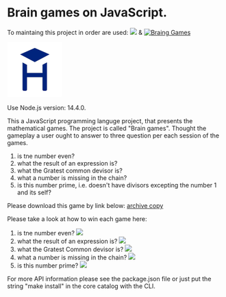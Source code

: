 <h1>Brain games on JavaScript.</h1> 

<p>To maintaing this project in order are used: 
<a href="https://codeclimate.com/github/WilhelmYakunin/frontend-project-lvl1"><img src="https://api.codeclimate.com/v1/badges/a99a88d28ad37a79dbf6/maintainability" /></a> & <a href="https://github.com/WilhelmYakunin/frontend-project-lvl1/actions"><img src="https://github.com/WilhelmYakunin/frontend-project-lvl1/workflows/brain-games%20project%20of%20lvl-1/badge.svg" alt="Braing Games" style="max-width:100%;"></a></p>

<img src="https://raw.githubusercontent.com/Hexlet/hexletguides.github.io/master/images/hexlet_logo128.png" alt="Hexlet Ltd. logo" style="max-width:100%;">

Use Node.js version: 14.4.0.

<p>This a JavaScript programming languge project, that presents the mathematical games.
The project is called "Brain games". 
Thought the gameplay a user ought to answer to three question per each session of the games.</p>
<ol>
  <li> is tne number even? </li>
  <li> what the result of an expression is? </li>
  <li> what the Gratest common devisor is? </li>
  <li> what a number is missing in the chain? </li>
  <li> is this number prime, i.e. doesn't have divisors excepting the number 1 and its self? </li>
 </ol>

<p>Please download this game by link below:
<a href="https://github.com/WilhelmYakunin/frontend-project-lvl1/archive/master.zip">archive copy</a></p>

<p>Please take a look at how to win each game here:
 <ol> 
    <li>is tne number even?
      <a href="https://asciinema.org/a/338118" target="_blank"><img src="https://asciinema.org/a/338118.svg" width="320" /></a>
    </li>
    <li>what the result of an expression is? 
      <a href="https://asciinema.org/a/338123" target="_blank"><img src="https://asciinema.org/a/338123.svg" width="320"/></a>
    </li>
    <li>what the Gratest Common devisor is?
      <a href="https://asciinema.org/a/338125" target="_blank"><img src="https://asciinema.org/a/338125.svg" width="320" /></a>
    </li>
    <li>what a number is missing in the chain?
      <a href="https://asciinema.org/a/hbdQGHmhlWbpwlzZflFYRAdwN" target="_blank"><img src="https://asciinema.org/a/hbdQGHmhlWbpwlzZflFYRAdwN.svg" width="320"/></a>
    </li>
    <li>is this number prime?
      <a href="https://asciinema.org/a/338129" target="_blank"><img src="https://asciinema.org/a/338129.svg" width="320" /></a>
    </li>
  </ol>

For more API information please see the package.json file or just put the string "make install" in the core catalog with the CLI.</p>
